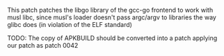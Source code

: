 
This patch patches the libgo library of the gcc-go frontend to work with musl libc, since musl's loader doesn't pass argc/argv to libraries the way glibc does (in violation of the ELF standard)

TODO: The copy of APKBUILD should be converted into a patch applying our patch as patch 0042
